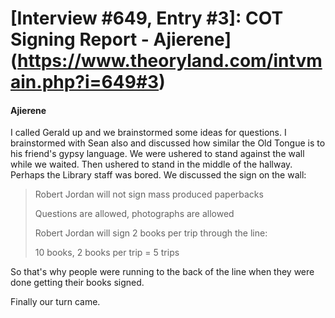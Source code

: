 # [Interview #649, Entry #3]: COT Signing Report - Ajierene](https://www.theoryland.com/intvmain.php?i=649#3)

#### Ajierene

I called Gerald up and we brainstormed some ideas for questions. I brainstormed with Sean also and discussed how similar the Old Tongue is to his friend's gypsy language. We were ushered to stand against the wall while we waited. Then ushered to stand in the middle of the hallway. Perhaps the Library staff was bored. We discussed the sign on the wall:

> Robert Jordan will not sign mass produced paperbacks
>   
> Questions are allowed, photographs are allowed
>   
> Robert Jordan will sign 2 books per trip through the line:
>   
> 10 books, 2 books per trip = 5 trips

So that's why people were running to the back of the line when they were done getting their books signed.

Finally our turn came.

